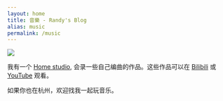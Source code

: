 ```yaml
---
layout: home
title: 音樂 - Randy's Blog
alias: music
permalink: /music
---
```


<div class="post">

<img src="//gbstatic.djyde.com/assets/B77C7FF9-34E4-4CA7-BEAB-62ED1480AB20.JPG?x-oss-process=style/80" />

我有一个 [Home studio](https://www.wikiwand.com/en/Home_recording), 会录一些自己编曲的作品。这些作品可以在 [Bilibili](https://space.bilibili.com/20931693) 或 [YouTube](https://www.youtube.com/channel/UCFQUVJ0_ZGzvuX6GHl_cqsQ) 观看。

如果你也在杭州，欢迎找我一起玩音乐。


</div>